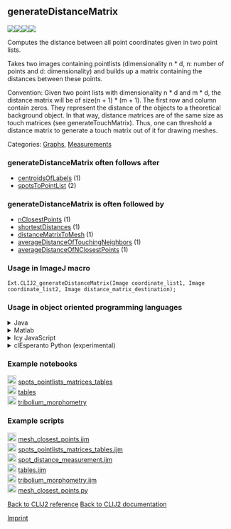 ## generateDistanceMatrix
<img src="images/mini_empty_logo.png"/><img src="images/mini_clij2_logo.png"/><img src="images/mini_clijx_logo.png"/><img src="images/mini_cle_logo.png"/>

Computes the distance between all point coordinates given in two point lists.

Takes two images containing pointlists (dimensionality n * d, n: number of points and d: dimensionality) and builds up a matrix containing the distances between these points. 

Convention: Given two point lists with dimensionality n * d and m * d, the distance matrix will be of size(n + 1) * (m + 1). The first row and column contain zeros. They represent the distance of the objects to a theoretical background object. In that way, distance matrices are of the same size as touch matrices (see generateTouchMatrix). Thus, one can threshold a distance matrix to generate a touch matrix out of it for drawing meshes.

Categories: [Graphs](https://clij.github.io/clij2-docs/reference__graph), [Measurements](https://clij.github.io/clij2-docs/reference__measurement)

### generateDistanceMatrix often follows after
* <a href="reference_centroidsOfLabels">centroidsOfLabels</a> (1)
* <a href="reference_spotsToPointList">spotsToPointList</a> (2)


### generateDistanceMatrix is often followed by
* <a href="reference_nClosestPoints">nClosestPoints</a> (1)
* <a href="reference_shortestDistances">shortestDistances</a> (1)
* <a href="reference_distanceMatrixToMesh">distanceMatrixToMesh</a> (1)
* <a href="reference_averageDistanceOfTouchingNeighbors">averageDistanceOfTouchingNeighbors</a> (1)
* <a href="reference_averageDistanceOfNClosestPoints">averageDistanceOfNClosestPoints</a> (1)


### Usage in ImageJ macro
```
Ext.CLIJ2_generateDistanceMatrix(Image coordinate_list1, Image coordinate_list2, Image distance_matrix_destination);
```


### Usage in object oriented programming languages



<details>

<summary>
Java
</summary>
<pre class="highlight">// init CLIJ and GPU
import net.haesleinhuepf.clij2.CLIJ2;
import net.haesleinhuepf.clij.clearcl.ClearCLBuffer;
CLIJ2 clij2 = CLIJ2.getInstance();

// get input parameters
ClearCLBuffer coordinate_list1 = clij2.push(coordinate_list1ImagePlus);
ClearCLBuffer coordinate_list2 = clij2.push(coordinate_list2ImagePlus);
distance_matrix_destination = clij2.create(coordinate_list1);
</pre>

<pre class="highlight">
// Execute operation on GPU
clij2.generateDistanceMatrix(coordinate_list1, coordinate_list2, distance_matrix_destination);
</pre>

<pre class="highlight">
// show result
distance_matrix_destinationImagePlus = clij2.pull(distance_matrix_destination);
distance_matrix_destinationImagePlus.show();

// cleanup memory on GPU
clij2.release(coordinate_list1);
clij2.release(coordinate_list2);
clij2.release(distance_matrix_destination);
</pre>

</details>



<details>

<summary>
Matlab
</summary>
<pre class="highlight">% init CLIJ and GPU
clij2 = init_clatlab();

% get input parameters
coordinate_list1 = clij2.pushMat(coordinate_list1_matrix);
coordinate_list2 = clij2.pushMat(coordinate_list2_matrix);
distance_matrix_destination = clij2.create(coordinate_list1);
</pre>

<pre class="highlight">
% Execute operation on GPU
clij2.generateDistanceMatrix(coordinate_list1, coordinate_list2, distance_matrix_destination);
</pre>

<pre class="highlight">
% show result
distance_matrix_destination = clij2.pullMat(distance_matrix_destination)

% cleanup memory on GPU
clij2.release(coordinate_list1);
clij2.release(coordinate_list2);
clij2.release(distance_matrix_destination);
</pre>

</details>



<details>

<summary>
Icy JavaScript
</summary>
<pre class="highlight">// init CLIJ and GPU
importClass(net.haesleinhuepf.clicy.CLICY);
importClass(Packages.icy.main.Icy);

clij2 = CLICY.getInstance();

// get input parameters
coordinate_list1_sequence = getSequence();
coordinate_list1 = clij2.pushSequence(coordinate_list1_sequence);
coordinate_list2_sequence = getSequence();
coordinate_list2 = clij2.pushSequence(coordinate_list2_sequence);
distance_matrix_destination = clij2.create(coordinate_list1);
</pre>

<pre class="highlight">
// Execute operation on GPU
clij2.generateDistanceMatrix(coordinate_list1, coordinate_list2, distance_matrix_destination);
</pre>

<pre class="highlight">
// show result
distance_matrix_destination_sequence = clij2.pullSequence(distance_matrix_destination)
Icy.addSequence(distance_matrix_destination_sequence);
// cleanup memory on GPU
clij2.release(coordinate_list1);
clij2.release(coordinate_list2);
clij2.release(distance_matrix_destination);
</pre>

</details>



<details>

<summary>
clEsperanto Python (experimental)
</summary>
<pre class="highlight">import pyclesperanto_prototype as cle

cle.generate_distance_matrix(coordinate_list1, coordinate_list2, distance_matrix_destination)

</pre>



</details>





### Example notebooks
<a href="https://clij.github.io/clij2-docs/md/spots_pointlists_matrices_tables"><img src="images/language_macro.png" height="20"/></a> [spots_pointlists_matrices_tables](https://clij.github.io/clij2-docs/md/spots_pointlists_matrices_tables)  
<a href="https://clij.github.io/clij2-docs/md/tables"><img src="images/language_macro.png" height="20"/></a> [tables](https://clij.github.io/clij2-docs/md/tables)  
<a href="https://clij.github.io/clij2-docs/md/tribolium_morphometry"><img src="images/language_macro.png" height="20"/></a> [tribolium_morphometry](https://clij.github.io/clij2-docs/md/tribolium_morphometry)  




### Example scripts
<a href="https://github.com/clij/clij2-docs/blob/master/src/main/macro/mesh_closest_points.ijm"><img src="images/language_macro.png" height="20"/></a> [mesh_closest_points.ijm](https://github.com/clij/clij2-docs/blob/master/src/main/macro/mesh_closest_points.ijm)  
<a href="https://github.com/clij/clij2-docs/blob/master/src/main/macro/spots_pointlists_matrices_tables.ijm"><img src="images/language_macro.png" height="20"/></a> [spots_pointlists_matrices_tables.ijm](https://github.com/clij/clij2-docs/blob/master/src/main/macro/spots_pointlists_matrices_tables.ijm)  
<a href="https://github.com/clij/clij2-docs/blob/master/src/main/macro/spot_distance_measurement.ijm"><img src="images/language_macro.png" height="20"/></a> [spot_distance_measurement.ijm](https://github.com/clij/clij2-docs/blob/master/src/main/macro/spot_distance_measurement.ijm)  
<a href="https://github.com/clij/clij2-docs/blob/master/src/main/macro/tables.ijm"><img src="images/language_macro.png" height="20"/></a> [tables.ijm](https://github.com/clij/clij2-docs/blob/master/src/main/macro/tables.ijm)  
<a href="https://github.com/clij/clij2-docs/blob/master/src/main/macro/tribolium_morphometry.ijm"><img src="images/language_macro.png" height="20"/></a> [tribolium_morphometry.ijm](https://github.com/clij/clij2-docs/blob/master/src/main/macro/tribolium_morphometry.ijm)  
<a href="https://github.com/clij/clij2-docs/blob/master/src/main/jython/mesh_closest_points.py"><img src="images/language_jython.png" height="20"/></a> [mesh_closest_points.py](https://github.com/clij/clij2-docs/blob/master/src/main/jython/mesh_closest_points.py)  


[Back to CLIJ2 reference](https://clij.github.io/clij2-docs/reference)
[Back to CLIJ2 documentation](https://clij.github.io/clij2-docs)

[Imprint](https://clij.github.io/imprint)
